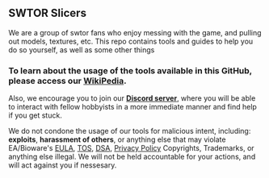 ## SWTOR Slicers

We are a group of swtor fans who enjoy messing with the game, and pulling out models, textures, etc. This repo contains tools and guides to help you do so yourself, as well as some other things

### To learn about the usage of the tools available in this GitHub, please access our **[WikiPedia](https://github.com/SWTOR-Extractors-Modders-Dataminers/WikiPedia/wiki)**.

Also, we encourage you to join our **[Discord server](https://discord.gg/XfHFjSN)**, where you will be able to interact with fellow hobbyists in a more immediate manner and find help if you get stuck.


We do not condone the usage of our tools for malicious intent, including: **exploits**, **harassment of others**, or anything else that may violate EA/Bioware's [EULA](https://www.swtor.com/legalnotices/euala), [TOS](http://www.swtor.com/legalnotices/termsofservice), [DSA](https://www.swtor.com/legalnotices/digitalservicesagreement), [Privacy Policy](https://www.swtor.com/legalnotices/privacypolicy) Copyrights, Trademarks, or anything else illegal. We will not be held accountable for your actions, and will act against you if nessesary.

